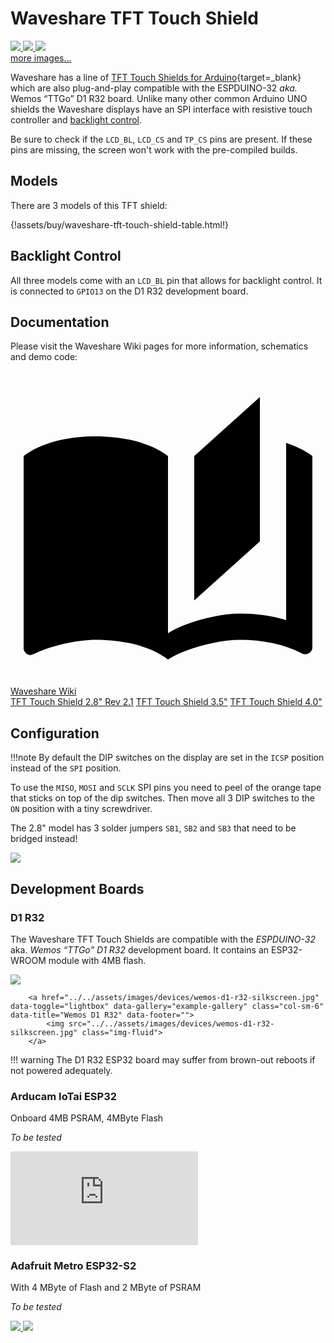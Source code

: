 # Waveshare TFT Touch Shield

<div class="row justify-content-center">
        <a href="../../assets/images/displays/waveshare-touch-shield-28-front.jpg" data-toggle="lightbox" data-gallery="example-gallery" class="col-sm-4" data-title="Waveshare 2.8&quot; TFT Touch Shield" data-footer="Copyright © 2021, Waveshare, All Rights Reserved - Used with permission"">
            <img src="../../assets/images/displays/waveshare-touch-shield-28-front.jpg" class="img-fluid">
        </a>
        <a href="../../assets/images/displays/waveshare-touch-shield-35-front.jpg" data-toggle="lightbox" data-gallery="example-gallery" class="col-sm-4" data-title="Waveshare 3.5&quot; TFT Touch Shield" data-footer="Copyright © 2021, Waveshare, All Rights Reserved - Used with permission"">
            <img src="../../assets/images/displays/waveshare-touch-shield-35-front.jpg" class="img-fluid">
        </a>
        <a href="../../assets/images/displays/waveshare-touch-shield-40-front.jpg" data-toggle="lightbox" data-gallery="example-gallery" class="col-sm-4" data-title="Waveshare 4&quot; TFT Touch Shield" data-footer="Copyright © 2021, Waveshare, All Rights Reserved - Used with permission"">
            <img src="../../assets/images/displays/waveshare-touch-shield-40-front.jpg" class="img-fluid">
        </a>
</div>
<div>
        <a href="../../assets/images/displays/waveshare-touch-shield-28-profile.jpg" data-toggle="lightbox" data-gallery="example-gallery" class="col-sm-4" data-title="Waveshare 2.8&quot; TFT Touch Shield" data-footer="Copyright © 2021, Waveshare, All Rights Reserved - Used with permission"">more images...</a>
        <a href="../../assets/images/displays/waveshare-touch-shield-28-side.jpg" data-toggle="lightbox" data-gallery="example-gallery" class="col-sm-4" data-title="Waveshare 2.8&quot; TFT Touch Shield" data-footer="Copyright © 2021, Waveshare, All Rights Reserved - Used with permission""></a>
        <a href="../../assets/images/displays/waveshare-touch-shield-35-side.jpg" data-toggle="lightbox" data-gallery="example-gallery" class="col-sm-4" data-title="Waveshare 3.5&quot; TFT Touch Shield" data-footer="Copyright © 2021, Waveshare, All Rights Reserved - Used with permission""></a>
        <a href="../../assets/images/displays/waveshare-touch-shield-40-side.jpg" data-toggle="lightbox" data-gallery="example-gallery" class="col-sm-4" data-title="Waveshare 4&quot; TFT Touch Shield" data-footer="Copyright © 2021, Waveshare, All Rights Reserved - Used with permission""></a>
</div>


Waveshare has a line of [TFT Touch Shields for Arduino][8]{target=_blank} which are also plug-and-play compatible with the ESPDUINO-32 *aka.* Wemos “TTGo” D1 R32 board.
Unlike many other common Arduino UNO shields the Waveshare displays have an SPI interface with resistive touch controller and [backlight control](#backlight-control).

Be sure to check if the `LCD_BL`, `LCD_CS` and `TP_CS` pins are present. If these pins are missing, the screen won't work with the pre-compiled builds.

## Models

There are 3 models of this TFT shield:

<!-- this is a comment
# Model                   | 2.8" Rev 2.1 | 3.5inch | 4.0inch
#-------------------------|:-------:|:-------:|:--------:
# SKU                     | [10684][1]{target=_blank} | [13506][2]{target=_blank} | [13587][3]{target=_blank}
# Resolution              | 320x240 | 480x320 | 480x320
# TFT controller          | ST7789</br>*(Rev 2.1 only)*  | ILI9486 | ILI9486
# Interface               | SPI     | SPI     | SPI
# Touchscreen             |Resistive|Resistive|Resistive
# Touch controller        | XPT2046 | XPT2046 | XPT2046
# SD Card                 | :white_check_mark: yes| :white_check_mark: yes| :white_check_mark: yes
# Screen dimming          | :white_check_mark: yes | :white_check_mark: yes | :white_check_mark: yes   
# | {!assets/buy/waveshare-tft-touch-shield.md!}
-->

{!assets/buy/waveshare-tft-touch-shield-table.html!}

## Backlight Control

All three models come with an `LCD_BL` pin that allows for backlight control.
It is connected to `GPIO13` on the D1 R32 development board.


## Documentation

Please visit the Waveshare Wiki pages for more information, schematics and demo code:

<div class="dropdown show">
    <a class="md-button md-button dropdown-toggle" href="#" role="button" id="dropdownMenuLink" data-toggle="dropdown" aria-haspopup="true" aria-expanded="false"> <span class="twemoji">
    <svg xmlns="http://www.w3.org/2000/svg" viewBox="0 0 24 24"><path d="m19 2-5 4.5v11l5-4.5V2M6.5 5C4.55 5 2.45 5.4 1 6.5v14.66c0 .25.25.5.5.5.1 0 .15-.07.25-.07 1.35-.65 3.3-1.09 4.75-1.09 1.95 0 4.05.4 5.5 1.5 1.35-.85 3.8-1.5 5.5-1.5 1.65 0 3.35.31 4.75 1.06.1.05.15.03.25.03.25 0 .5-.25.5-.5V6.5c-.6-.45-1.25-.75-2-1V19c-1.1-.35-2.3-.5-3.5-.5-1.7 0-4.15.65-5.5 1.5V6.5C10.55 5.4 8.45 5 6.5 5z"></path></svg>
    </span> Waveshare Wiki </a>
    <div class="dropdown-menu" aria-labelledby="dropdownMenuLink">
        <a class="dropdown-item md-typeset__table" target="_blank" href="http://www.waveshare.com/wiki/2.8inch_TFT_Touch_Shield">TFT Touch Shield 2.8" Rev 2.1</a>
        <a class="dropdown-item md-typeset__table" target="_blank" href="https://www.waveshare.com/wiki/3.5inch_TFT_Touch_Shield">TFT Touch Shield 3.5"</a>
        <a class="dropdown-item md-typeset__table" target="_blank" href="https://www.waveshare.com/wiki/4inch_TFT_Touch_Shield">TFT Touch Shield 4.0"</a>
    </div>
</div>


## Configuration

!!!note
    By default the DIP switches on the display are set in the `ICSP` position instead of the `SPI` position.

To use the `MISO`, `MOSI` and `SCLK` SPI pins you need to peel of the orange tape that sticks on top of the dip switches.
Then move all 3 DIP switches to the `ON` position with a tiny screwdriver.

The 2.8" model has 3 solder jumpers `SB1`, `SB2` and `SB3` that need to be bridged instead!

<div class="row justify-content-center">
    <a href="../../assets/images/displays/waveshare-touch-shield-40-dimensions.jpg" data-toggle="lightbox" data-gallery="example-gallery" class="col-sm-6" data-title="SPI Dip Switches" data-footer="Copyright © 2021, Waveshare, All Rights Reserved - Used with permission">
        <img src="../../assets/images/displays/waveshare-touch-shield-40-dimensions.jpg" class="img-fluid">
    </a>
</div>

## Development Boards

### D1 R32

The Waveshare TFT Touch Shields are compatible with the *ESPDUINO-32* aka. *Wemos “TTGo” D1 R32* development board.
It contains an ESP32-WROOM module with 4MB flash.

<div class="row justify-content-center">
        <a href="../../assets/images/devices/wemos-d1-r32.jpg" data-toggle="lightbox" data-gallery="example-gallery" class="col-sm-6" data-title="Wemos D1 R32" data-footer="">
            <img src="../../assets/images/devices/wemos-d1-r32.jpg" class="img-fluid">
        </a>

        <a href="../../assets/images/devices/wemos-d1-r32-silkscreen.jpg" data-toggle="lightbox" data-gallery="example-gallery" class="col-sm-6" data-title="Wemos D1 R32" data-footer="">
            <img src="../../assets/images/devices/wemos-d1-r32-silkscreen.jpg" class="img-fluid">
        </a>
</div>

!!! warning
    The D1 R32 ESP32 board may suffer from brown-out reboots if not powered adequately.


### Arducam IoTai ESP32

Onboard 4MB PSRAM, 4MByte Flash

*To be tested*

<div class="embed-responsive embed-responsive-16by9" style="max-width:560px; margin:auto;">
    <iframe title="YouTube video player" src="https://www.youtube.com/embed/MYkzICQpOck?rel=0&controls=1" class="embed-responsive-item" frameborder="0" allow="accelerometer; clipboard-write; encrypted-media; gyroscope; picture-in-picture" allowfullscreen>
    </iframe>
</div>

### Adafruit Metro ESP32-S2

With 4 MByte of Flash and 2 MByte of PSRAM

*To be tested*

<div class="row justify-content-center">
        <a href="../../assets/images/boards/adafruit_products_Metro_ESP32S2_top.jpg" data-toggle="lightbox" data-gallery="example-gallery" class="col-sm-6" data-title="Adafruit Metro ESP32-S2 Overview" data-footer="Attribution-ShareAlike Creative Commons - Kattni Rembor">
            <img src="../../assets/images/boards/adafruit_products_Metro_ESP32S2_top.jpg" class="img-fluid">
        </a>
        <a href="../../assets/images/boards/adafruit_products_Adafruit_Metro_ESP32-S2_pinout.png" data-toggle="lightbox" data-gallery="example-gallery" class="col-sm-6" data-title="Adafruit Metro ESP32-S2 Pinout" data-footer="Attribution-ShareAlike Creative Commons - Kattni Rembor">
            <img src="../../assets/images/boards/adafruit_products_Adafruit_Metro_ESP32-S2_pinout.png" class="img-fluid">
        </a>
</div>

[1]: https://www.waveshare.com/2.8inch-TFT-Touch-Shield.htm
[2]: https://www.waveshare.com/3.5inch-tft-touch-shield.htm
[3]: https://www.waveshare.com/4inch-TFT-Touch-Shield.htm
[4]: https://www.aliexpress.com/item/32919729730.html
[5]: https://www.aliexpress.com/item/32848833474.html
[6]: https://www.wemos.cc/en/latest/d1_mini_shield/tft_2_4.html
[7]: https://www.wemos.cc/en/latest/_static/files/sch_tft2.4_v1.0.0.pdf
[8]: https://www.waveshare.com/catalogsearch/result/?q=Touch+LCD+Shield+for+Arduino